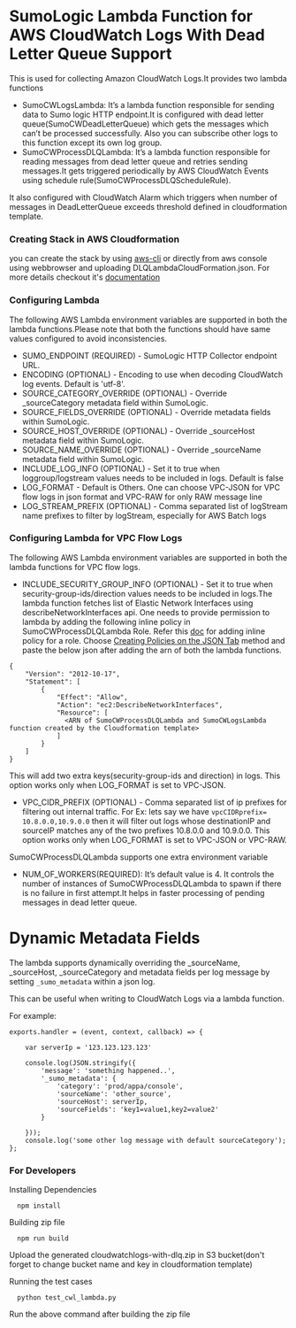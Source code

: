 # SumoLogic Lambda Function for AWS CloudWatch Logs With Dead Letter Queue Support

This is used for collecting Amazon CloudWatch Logs.It provides two lambda functions

* SumoCWLogsLambda: It’s a lambda function responsible for sending data to Sumo logic HTTP endpoint.It is configured with dead letter queue(SumoCWDeadLetterQueue) which gets the messages which can’t be processed successfully. Also you can subscribe other logs to this function except its own log group.
* SumoCWProcessDLQLambda: It’s a lambda function responsible for reading messages from dead letter queue and retries sending messages.It gets triggered periodically by AWS CloudWatch Events using schedule rule(SumoCWProcessDLQScheduleRule).

It also configured with CloudWatch Alarm which triggers when number of messages in DeadLetterQueue exceeds threshold defined in cloudformation template.

### Creating Stack in AWS Cloudformation
you can create the stack by using [aws-cli](https://docs.aws.amazon.com/AWSCloudFormation/latest/UserGuide/using-cfn-cli-creating-stack.html) or directly from aws console using webbrowser and uploading DLQLambdaCloudFormation.json. For more details checkout it's [documentation](https://help.sumologic.com/Send-Data/Collect-from-Other-Data-Sources/Amazon-CloudWatch-Logs)

### Configuring Lambda

The following AWS Lambda environment variables are supported in both the lambda functions.Please note that both the functions should have same values configured to avoid inconsistencies.

* SUMO_ENDPOINT (REQUIRED) - SumoLogic HTTP Collector endpoint URL.
* ENCODING (OPTIONAL) - Encoding to use when decoding CloudWatch log events. Default is 'utf-8'.
* SOURCE_CATEGORY_OVERRIDE (OPTIONAL) - Override _sourceCategory metadata field within SumoLogic.
* SOURCE_FIELDS_OVERRIDE (OPTIONAL) - Override metadata fields within SumoLogic.
* SOURCE_HOST_OVERRIDE (OPTIONAL) - Override _sourceHost metadata field within SumoLogic.
* SOURCE_NAME_OVERRIDE (OPTIONAL) - Override _sourceName metadata field within SumoLogic.
* INCLUDE_LOG_INFO (OPTIONAL) - Set it to true when loggroup/logstream values needs to be included in logs. Default is false
* LOG_FORMAT - Default is Others. One can choose VPC-JSON for VPC flow logs in json format and VPC-RAW for only RAW message line
* LOG_STREAM_PREFIX (OPTIONAL) - Comma separated list of logStream name prefixes to filter by logStream, especially for AWS Batch logs

### Configuring Lambda for VPC Flow Logs
The following AWS Lambda environment variables are supported in both the lambda functions for VPC flow logs.

* INCLUDE_SECURITY_GROUP_INFO (OPTIONAL) - Set it to true when security-group-ids/direction values needs to be included in logs.The lambda function fetches list of Elastic Network Interfaces using describeNetworkInterfaces api.
One needs to provide permission to lambda by adding the following inline policy in SumoCWProcessDLQLambda Role.
Refer this [doc](https://docs.aws.amazon.com/IAM/latest/UserGuide/access_policies_manage-attach-detach.html#add-remove-policies-console) for adding inline policy for a role. Choose [Creating Policies on the JSON Tab](https://docs.aws.amazon.com/IAM/latest/UserGuide/access_policies_create.html#access_policies_create-json-editor) method and paste the below json after adding the arn of both the lambda functions.
```
{
    "Version": "2012-10-17",
    "Statement": [
        {
            "Effect": "Allow",
            "Action": "ec2:DescribeNetworkInterfaces",
            "Resource": [
              <ARN of SumoCWProcessDLQLambda and SumoCWLogsLambda function created by the Cloudformation template>
            ]
        }
    ]
}
```
This will add two extra keys(security-group-ids and direction) in logs. This option works only when LOG_FORMAT is set to VPC-JSON.
* VPC_CIDR_PREFIX (OPTIONAL) - Comma separated list of ip prefixes for filtering out internal traffic. For Ex: lets say we have `vpcCIDRprefix= 10.8.0.0,10.9.0.0` then it will filter out logs whose destinationIP and sourceIP matches any of the two prefixes 10.8.0.0 and 10.9.0.0. This option works only when LOG_FORMAT is set to VPC-JSON or VPC-RAW.


SumoCWProcessDLQLambda supports one extra environment variable
* NUM_OF_WORKERS(REQUIRED): It’s default value is 4. It controls the number of instances of SumoCWProcessDLQLambda to spawn if there is no failure in first attempt.It helps in faster processing of pending messages in dead letter queue.

# Dynamic Metadata Fields

The lambda supports dynamically overriding the _sourceName, _sourceHost, _sourceCategory and metadata fields per log message by setting `_sumo_metadata` within a json log.

This can be useful when writing to CloudWatch Logs via a lambda function.

For example:

```
exports.handler = (event, context, callback) => {

    var serverIp = '123.123.123.123'

    console.log(JSON.stringify({
        'message': 'something happened..',
        '_sumo_metadata': {
            'category': 'prod/appa/console',
            'sourceName': 'other_source',
            'sourceHost': serverIp,
            'sourceFields': 'key1=value1,key2=value2'
        }

    }));
    console.log('some other log message with default sourceCategory');
};

```

### For Developers

Installing Dependencies
```
  npm install
```

Building zip file
```
  npm run build
```
Upload the generated cloudwatchlogs-with-dlq.zip in S3 bucket(don't forget to change bucket name and key in cloudformation template)

Running the test cases

```
  python test_cwl_lambda.py
```
Run the above command after building the zip file
